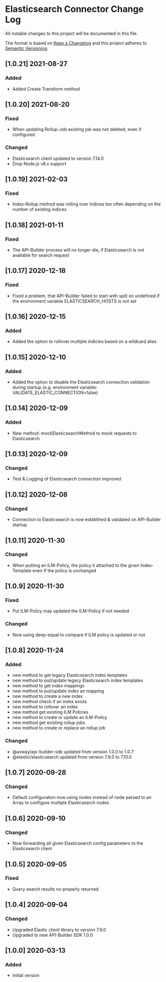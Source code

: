 # Elasticsearch Connector Change Log
All notable changes to this project will be documented in this file.

The format is based on [Keep a Changelog](http://keepachangelog.com/)
and this project adheres to [Semantic Versioning](http://semver.org/).

## [1.0.21] 2021-08-27
### Added
- Added Create Transform method

## [1.0.20] 2021-08-20
### Fixed
- When updating Rollup-Job existing job was not deleted, even if configured 

### Changed
- Elasticsearch client updated to version 7.14.0
- Drop Node.js v8.x support

## [1.0.19] 2021-02-03
### Fixed
- Index-Rollup method was rolling over indices too often depending on the number of existing indices

## [1.0.18] 2021-01-11
### Fixed
- The API-Builder process will no longer die, if Elasticsearch is not available for search request

## [1.0.17] 2020-12-18
### Fixed
- Fixed a problem, that API-Builder failed to start with split on undefined if the environment variable ELASTICSEARCH_HOSTS is not set

## [1.0.16] 2020-12-15
### Added
- Added the option to rollover multiple indicies based on a wildcard alias

## [1.0.15] 2020-12-10
### Added
- Added the option to disable the Elasticsearch connection validation during startup (e.g. environment variable: VALIDATE_ELASTIC_CONNECTION=false)

## [1.0.14] 2020-12-09
### Added
- New method: mockElasticsearchMethod to mock requests to Elasticsearch

## [1.0.13] 2020-12-09
### Changed
- Test & Logging of Elasticsearch connection improved

## [1.0.12] 2020-12-08
### Changed
- Connection to Elasticsearch is now establihed & validated on API-Builder startup

## [1.0.11] 2020-11-30
### Changed
- When putting an ILM-Policy, the policy it attached to the given Index-Template even if the policy is unchanged

## [1.0.9] 2020-11-30
### Fixed
- Put ILM-Policy may updated the ILM-Policy if not needed

### Changed
- Now using deep-equal to compare if ILM policy is updated or not

## [1.0.8] 2020-11-24
### Added
- new method to get legacy Elasticsearch index templates
- new method to put/update legacy Elasticsearch index templates
- new method to get index mappings
- new method to put/update index an mapping
- new method to create a new index
- new method check if an index exists
- new method to rollover an index
- new method get existing ILM Policies
- new method to create or update an ILM-Policy
- new method get existing rollup jobs
- new method to create or replace an rollup job

### Changed
- @axway/api-builder-sdk updated from version 1.0.0 to 1.0.7
- @elastic/elasticsearch updated from version 7.9.0 to 7.10.0

## [1.0.7] 2020-09-28
### Changed
- Default configuration now using nodes instead of node 
  parsed to an Array to configure multiple Elasticsearch nodes

## [1.0.6] 2020-09-10
### Changed
- Now forwarding all given Elasticsearch config parameters to the Elasticsearch client

## [1.0.5] 2020-09-05
### Fixed
- Query search results no properly returned

## [1.0.4] 2020-09-04
### Changed
- Upgraded Elastic client library to version 7.9.0
- Upgraded to new API-Builder SDK 1.0.0

## [1.0.0] 2020-03-13
### Added
- Initial version
